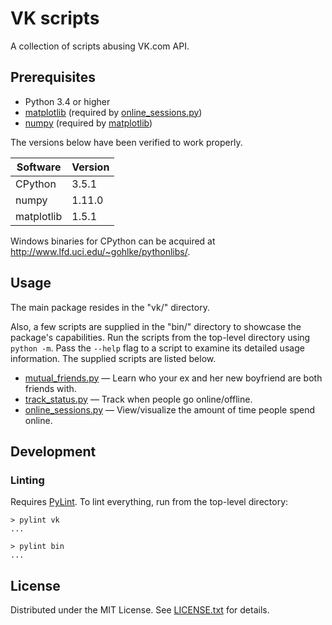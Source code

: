 VK scripts
==========

A collection of scripts abusing VK.com API.

Prerequisites
-------------

* Python 3.4 or higher
* [matplotlib][matplotlib] (required by [online_sessions.py])
* [numpy][numpy] (required by [matplotlib])

The versions below have been verified to work properly.

| Software   | Version
| ---------- | -------
| CPython    | 3.5.1
| numpy      | 1.11.0
| matplotlib | 1.5.1

Windows binaries for CPython can be acquired at
http://www.lfd.uci.edu/~gohlke/pythonlibs/.

[matplotlib]: http://matplotlib.org/
[numpy]: http://www.numpy.org/

Usage
-----

The main package resides in the "vk/" directory.

Also, a few scripts are supplied in the "bin/" directory to showcase the
package's capabilities.
Run the scripts from the top-level directory using `python -m`.
Pass the `--help` flag to a script to examine its detailed usage information.
The supplied scripts are listed below.

* [mutual_friends.py] &mdash; Learn who your ex and her new boyfriend are both
friends with.
* [track_status.py] &mdash; Track when people go online/offline.
* [online_sessions.py] &mdash; View/visualize the amount of time people spend
online.

[mutual_friends.py]: docs/mutual_friends.md
[track_status.py]: docs/track_status.md
[online_sessions.py]: docs/online_sessions.md

Development
-----------

### Linting

Requires [PyLint].
To lint everything, run from the top-level directory:

    > pylint vk
    ...

    > pylint bin
    ...

[PyLint]: https://www.pylint.org/

License
-------

Distributed under the MIT License.
See [LICENSE.txt] for details.

[LICENSE.txt]: LICENSE.txt
